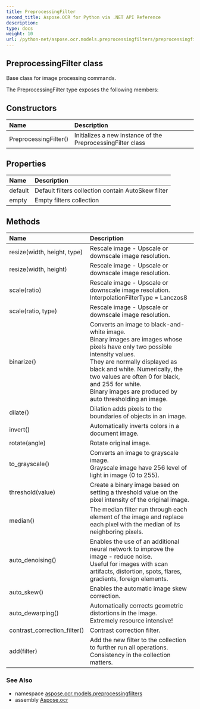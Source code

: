 ```yaml
---
title: PreprocessingFilter
second_title: Aspose.OCR for Python via .NET API Reference
description: 
type: docs
weight: 10
url: /python-net/aspose.ocr.models.preprocessingfilters/preprocessingfilter/
---
```


## PreprocessingFilter class

Base class for image processing commands.

The PreprocessingFilter type exposes the following members:
## Constructors
| Name | Description |
| :- | :- |
|PreprocessingFilter()|Initializes a new instance of the PreprocessingFilter class|
## Properties
| Name | Description |
| :- | :- |
|default|Default filters collection contain AutoSkew filter|
|empty|Empty filters collection|
## Methods
| Name | Description |
| :- | :- |
|resize(width, height, type)|Rescale image - Upscale or downscale image resolution.|
|resize(width, height)|Rescale image - Upscale or downscale image resolution.|
|scale(ratio)|Rescale image - Upscale or downscale image resolution.<br/>            InterpolationFilterType = Lanczos8|
|scale(ratio, type)|Rescale image - Upscale or downscale image resolution.|
|binarize()|Converts an image to black-and-white image.<br/>            Binary images are images whose pixels have only two possible intensity values. <br/>            They are normally displayed as black and white. Numerically, the two values are often 0 for black, and 255 for white.<br/>            Binary images are produced by auto thresholding an image.|
|dilate()|Dilation adds pixels to the boundaries of objects in an image.|
|invert()|Automatically inverts colors in a document image.|
|rotate(angle)|Rotate original image.|
|to_grayscale()|Converts an image to grayscale image.<br/>            Grayscale image have 256 level of light in image (0 to 255).|
|threshold(value)|Create a binary image based on setting a threshold value on the pixel intensity of the original image.|
|median()|The median filter run through each element of the image and replace each pixel with the median of its neighboring pixels.|
|auto_denoising()|Enables the use of an additional neural network to improve the image - reduce noise.<br/>            Useful for images with scan artifacts, distortion, spots, flares, gradients, foreign elements.|
|auto_skew()|Enables the automatic image skew correction.|
|auto_dewarping()|Automatically corrects geometric distortions in the image.<br/>            Extremely resource intensive!|
|contrast_correction_filter()|Contrast correction filter.|
|add(filter)|Add the new filter to the collection to further run all operations.<br/>            Consistency in the collection matters.|

### See Also

* namespace [aspose.ocr.models.preprocessingfilters](/python-net/aspose.ocr.models.preprocessingfilters/)
* assembly [Aspose.ocr](/python-net/)

